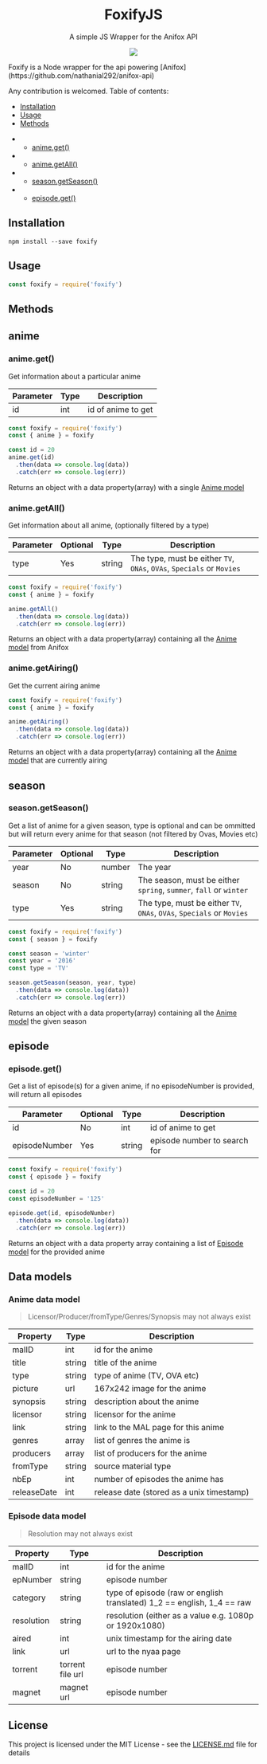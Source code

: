 <h1 align="center">FoxifyJS</h1>

<p align="center">
  A simple JS Wrapper for the Anifox API
</p>

<p align="center">
  <a href="https://standardjs.com/" target="_blank">
    <img src="https://cdn.rawgit.com/feross/standard/master/badge.svg" />
  </a>
</p>
Foxify is a Node wrapper for the api powering
[Anifox](https://github.com/nathanial292/anifox-api)

Any contribution is welcomed.
Table of contents:
* [Installation](https://github.com/nathanial292/FoxifyJS/blob/master/README.md#installation)
* [Usage](https://github.com/nathanial292/FoxifyJS/blob/master/README.md#usage)
* [Methods](https://github.com/nathanial292/FoxifyJS/blob/master/README.md#methods)
- * [anime.get()](https://github.com/nathanial292/FoxifyJS/blob/master/README.md#animeget)
- * [anime.getAll()](https://github.com/nathanial292/FoxifyJS/blob/master/README.md#animegetall)
- * [season.getSeason()](https://github.com/nathanial292/FoxifyJS/blob/master/README.md#seasongetseason)
- * [episode.get()](https://github.com/nathanial292/FoxifyJS/blob/master/README.md#episodeget)

## Installation
```npm install --save foxify```

## Usage
```js
const foxify = require('foxify')
```

## Methods

## anime
### anime.get()
Get information about a particular anime

| Parameter | Type | Description |
| --- | --- | --- |
| id | int | id of anime to get |
```js
const foxify = require('foxify')
const { anime } = foxify

const id = 20
anime.get(id)
  .then(data => console.log(data))
  .catch(err => console.log(err))
```
Returns an object with a data property(array) with a single [Anime model](https://github.com/nathanial292/FoxifyJS/blob/master/README.md#anime-model)

### anime.getAll()
Get information about all anime, (optionally filtered by a type)

| Parameter | Optional | Type | Description |
| --- | --- |--- | --- |
| type | Yes | string | The type, must be either `TV`, `ONAs`, `OVAs`, `Specials` or `Movies` |
```js
const foxify = require('foxify')
const { anime } = foxify

anime.getAll()
  .then(data => console.log(data))
  .catch(err => console.log(err))
```
Returns an object with a data property(array) containing all the [Anime model](https://github.com/nathanial292/FoxifyJS/blob/master/README.md#anime-model) from Anifox

### anime.getAiring()
Get the current airing anime
```js
const foxify = require('foxify')
const { anime } = foxify

anime.getAiring()
  .then(data => console.log(data))
  .catch(err => console.log(err))
```
Returns an object with a data property(array) containing all the [Anime model](https://github.com/nathanial292/FoxifyJS/blob/master/README.md#anime-model) that are currently airing


## season
### season.getSeason()
Get a list of anime for a given season, type is optional and can be ommitted but will return every anime for that season (not filtered by Ovas, Movies etc)

| Parameter | Optional | Type | Description |
| --- | --- |--- | --- |
| year | No | number | The year |
| season | No | string | The season, must be either `spring`, `summer`, `fall` or `winter` |
| type | Yes | string | The type, must be either `TV`, `ONAs`, `OVAs`, `Specials` or `Movies` |
```js
const foxify = require('foxify')
const { season } = foxify

const season = 'winter'
const year = '2016'
const type = 'TV'

season.getSeason(season, year, type)
  .then(data => console.log(data))
  .catch(err => console.log(err))
```
Returns an object with a data property(array) containing all the [Anime model](https://github.com/nathanial292/FoxifyJS/blob/master/README.md#anime-model) the given season

## episode
### episode.get()
Get a list of episode(s) for a given anime, if no episodeNumber is provided, will return all episodes

| Parameter | Optional | Type | Description |
| --- | --- |--- | --- |
| id | No |int | id of anime to get |
| episodeNumber | Yes | string | episode number to search for 
```js
const foxify = require('foxify')
const { episode } = foxify

const id = 20
const episodeNumber = '125'

episode.get(id, episodeNumber)
  .then(data => console.log(data))
  .catch(err => console.log(err))
```
Returns an object with a data property array containing a list of [Episode model](https://github.com/nathanial292/FoxifyJS/blob/master/README.md#anime-model) for the provided anime

## Data models

### Anime data model
> Licensor/Producer/fromType/Genres/Synopsis may not always exist

| Property | Type | Description |
| --- | --- | --- |
| malID | int | id for the anime |
| title | string | title of the anime |
| type | string | type of anime (TV, OVA etc) |
| picture | url | 167x242 image for the anime |
| synopsis | string | description about the anime |
| licensor | string | licensor for the anime |
| link | string | link to the MAL page for this anime |
| genres | array | list of genres the anime is |
| producers | array | list of producers for the anime  |
| fromType | string | source material type |
| nbEp | int | number of episodes the anime has |
| releaseDate | int | release date (stored as a unix timestamp) |

### Episode data model
> Resolution may not always exist

| Property | Type | Description |
| --- | --- | --- |
| malID | int | id for the anime |
| epNumber | string | episode number |
| category | string | type of episode (raw or english translated) 1_2 == english, 1_4 == raw |
| resolution | string | resolution (either as a value e.g. 1080p or 1920x1080) |
| aired | int |unix timestamp for the airing date |
| link | url | url to the nyaa page |
| torrent | torrent file url | episode number |
| magnet | magnet url | episode number |

## License
This project is licensed under the MIT License - see the [LICENSE.md](LICENSE) file for details

